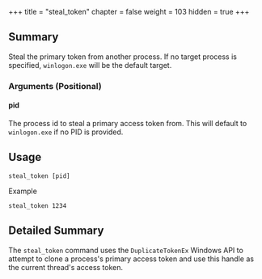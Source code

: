 +++
title = "steal_token"
chapter = false
weight = 103
hidden = true
+++

## Summary
Steal the primary token from another process. If no target process is specified, `winlogon.exe` will be the default target.

### Arguments (Positional)
#### pid
The process id to steal a primary access token from. This will default to `winlogon.exe` if no PID is provided. 

## Usage
```
steal_token [pid]
```
Example
```
steal_token 1234
```

## Detailed Summary
The `steal_token` command uses the `DuplicateTokenEx` Windows API to attempt to clone a process's primary access token and use this handle as the current thread's access token.
